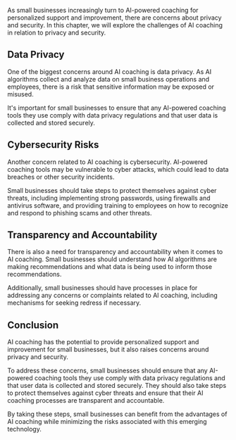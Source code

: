 
As small businesses increasingly turn to AI-powered coaching for personalized support and improvement, there are concerns about privacy and security. In this chapter, we will explore the challenges of AI coaching in relation to privacy and security.

Data Privacy
------------

One of the biggest concerns around AI coaching is data privacy. As AI algorithms collect and analyze data on small business operations and employees, there is a risk that sensitive information may be exposed or misused.

It's important for small businesses to ensure that any AI-powered coaching tools they use comply with data privacy regulations and that user data is collected and stored securely.

Cybersecurity Risks
-------------------

Another concern related to AI coaching is cybersecurity. AI-powered coaching tools may be vulnerable to cyber attacks, which could lead to data breaches or other security incidents.

Small businesses should take steps to protect themselves against cyber threats, including implementing strong passwords, using firewalls and antivirus software, and providing training to employees on how to recognize and respond to phishing scams and other threats.

Transparency and Accountability
-------------------------------

There is also a need for transparency and accountability when it comes to AI coaching. Small businesses should understand how AI algorithms are making recommendations and what data is being used to inform those recommendations.

Additionally, small businesses should have processes in place for addressing any concerns or complaints related to AI coaching, including mechanisms for seeking redress if necessary.

Conclusion
----------

AI coaching has the potential to provide personalized support and improvement for small businesses, but it also raises concerns around privacy and security.

To address these concerns, small businesses should ensure that any AI-powered coaching tools they use comply with data privacy regulations and that user data is collected and stored securely. They should also take steps to protect themselves against cyber threats and ensure that their AI coaching processes are transparent and accountable.

By taking these steps, small businesses can benefit from the advantages of AI coaching while minimizing the risks associated with this emerging technology.
